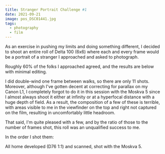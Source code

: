 ```yaml
---
title: Stranger Portrait Challenge #1
date: 2021-09-21
image: pos_DSC01441.jpg
tags:
  - photography
  - film
---
```



As an exercise in pushing my limits and doing something different, I decided to shoot an entire roll of Delta 100 (6x6) where each and every frame would be a portrait of a stranger I approached and asked to photograph.

Roughly 60% of the folks I approached agreed, and the results are below with minimal editing.

I did double-wind one frame between walks, so there are only 11 shots.  Moreover, although I've gotten decent at correcting for parallax on my <nuxt-link to="/posts/canon-L1-review">Canon L1</nuxt-link>, I completely forgot to do it in this session with the <nuxt-link to="/posts/moskva5-review/">Moskva 5</nuxt-link> since I almost always shoot it either at infinity or at a hyperfocal distance with a huge depth of field.  As a result, the composition of a few of these is terrible, with areas visible to me in the viewfinder on the top and right not captured on the film, resulting in uncomfortably little headroom.

That said, I'm quite pleased with a few, and by the ratio of those to the number of frames shot, this roll was an unqualified success to me.

In the order I shot them:

<v-img src="pos_DSC01447.jpg" alt="bar" :dirp="dir"></v-img>
<v-img src="pos_DSC01446.jpg" alt="bar" :dirp="dir"></v-img>
<v-img src="pos_DSC01445.jpg" alt="bar" :dirp="dir"></v-img>
<v-img src="pos_DSC01444.jpg" alt="bar" :dirp="dir"></v-img>
<v-img src="pos_DSC01443.jpg" alt="bar" :dirp="dir"></v-img>
<v-img src="pos_DSC01442.jpg" alt="bar" :dirp="dir"></v-img>
<v-img src="pos_DSC01441.jpg" alt="bar" :dirp="dir"></v-img>
<v-img src="pos_DSC01440.jpg" alt="bar" :dirp="dir"></v-img>
<v-img src="pos_DSC01439.jpg" alt="bar" :dirp="dir"></v-img>
<v-img src="pos_DSC01437.jpg" alt="bar" :dirp="dir"></v-img>


All home developed (D76 1:1) and scanned, shot with the  <nuxt-link to="/posts/moskva5-review/">Moskva 5</nuxt-link>.